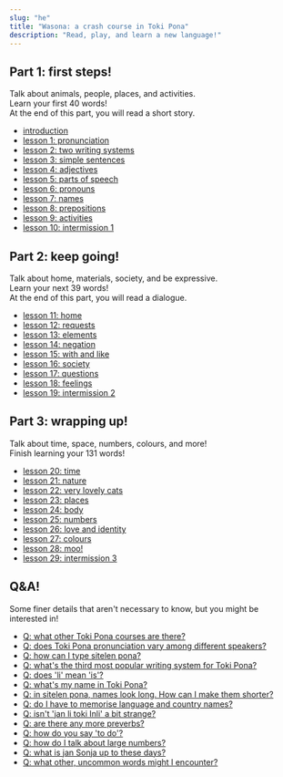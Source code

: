 ```yaml
---
slug: "he"
title: "Wasona: a crash course in Toki Pona"
description: "Read, play, and learn a new language!"
---
```

## Part 1: first steps!

Talk about animals, people, places, and activities.  
Learn your first 40 words!  
At the end of this part, you will read a short story.

* [introduction](/he/00)
* [lesson 1: pronunciation](/he/01)
* [lesson 2: two writing systems](/he/02)
* [lesson 3: simple sentences](/he/03)
* [lesson 4: adjectives](/he/04)
* [lesson 5: parts of speech](/he/05)
* [lesson 6: pronouns](/he/06)
* [lesson 7: names](/he/07)
* [lesson 8: prepositions](/he/08)
* [lesson 9: activities](/he/09)
* [lesson 10: intermission 1](/he/10)

## Part 2: keep going!

Talk about home, materials, society, and be expressive.  
Learn your next 39 words!  
At the end of this part, you will read a dialogue.

* [lesson 11: home](/he/11)
* [lesson 12: requests](/he/12)
* [lesson 13: elements](/he/13)
* [lesson 14: negation](/he/14)
* [lesson 15: with and like](/he/15)
* [lesson 16: society](/he/16)
* [lesson 17: questions](/he/17)
* [lesson 18: feelings](/he/18)
* [lesson 19: intermission 2](/he/19)

## Part 3: wrapping up!

Talk about time, space, numbers, colours, and more!  
Finish learning your 131 words!

* [lesson 20: time](/he/20)
* [lesson 21: nature](/he/21)
* [lesson 22: very lovely cats](/he/22)
* [lesson 23: places](/he/23)
* [lesson 24: body](/he/24)
* [lesson 25: numbers](/he/25)
* [lesson 26: love and identity](/he/26)
* [lesson 27: colours](/he/27)
* [lesson 28: moo!](/he/28)
* [lesson 29: intermission 3](/he/29)

## Q&A!

Some finer details that aren't necessary to know, but you might be interested in!

* [Q: what other Toki Pona courses are there?](/he/other-courses)
* [Q: does Toki Pona pronunciation vary among different speakers?](/he/sound-variation)
* [Q: how can I type sitelen pona?](/he/fonts)
* [Q: what's the third most popular writing system for Toki Pona?](/he/sitelen-sitelen)
* [Q: does 'li' mean 'is'?](/he/li-and-is)
* [Q: what's my name in Toki Pona?](/he/make-a-name)
* [Q: in sitelen pona, names look long. How can I make them shorter?](/he/simpler-cartouches)
* [Q: do I have to memorise language and country names?](/he/languages-countries)
* [Q: isn't 'jan li toki Inli' a bit strange?](/he/named-verbs)
* [Q: are there any more preverbs?](/he/more-preverbs)
* [Q: how do you say 'to do'?](/he/doing)
* [Q: how do I talk about large numbers?](/he/large-numbers)
* [Q: what is jan Sonja up to these days?](/he/jan-sonja)
* [Q: what other, uncommon words might I encounter?](/he/uncommon-words)
